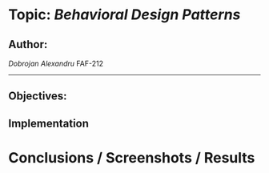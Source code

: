 # Topic: *Behavioral Design Patterns*

## Author: 
*Dobrojan Alexandru* FAF-212

------
## Objectives:

## Implementation

# Conclusions / Screenshots / Results

